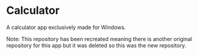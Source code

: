 # Calculator
A calculator app exclusively made for Windows.

Note: This repository has been recreated meaning there is another original repository for this app but it was deleted so this was the new repository.
